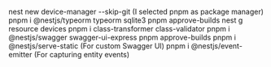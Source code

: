 nest new device-manager --skip-git (I selected pnpm as package manager)
pnpm i @nestjs/typeorm typeorm sqlite3
pnpm approve-builds
nest g resource devices
pnpm i class-transformer class-validator
pnpm i @nestjs/swagger swagger-ui-express
pnpm approve-builds
pnpm i @nestjs/serve-static (For custom Swagger UI)
pnpm i @nestjs/event-emitter (For capturing entity events)
